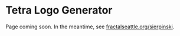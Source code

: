 # Tetra Logo Generator

Page coming soon. In the meantime, see [fractalseattle.org/sierpinski](https://fractalseattle.org/sierpinski).
